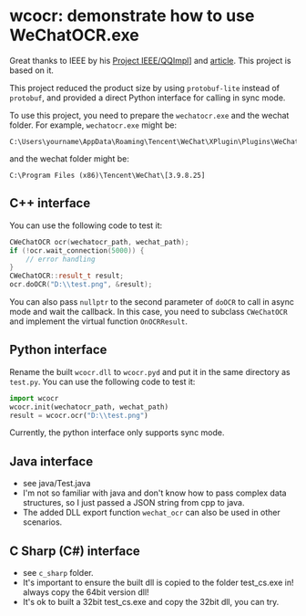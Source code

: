 # wcocr: demonstrate how to use WeChatOCR.exe

Great thanks to IEEE by his [Project IEEE/QQImpl](https://github.com/EEEEhex/qqimpl)] and [article](https://bbs.kanxue.com/thread-278161.htm).
This project is based on it. 

This project reduced the product size by using `protobuf-lite` instead of `protobuf`, 
and provided a direct Python interface for calling in sync mode.

To use this project, you need to prepare the `wechatocr.exe` and the wechat folder.
For example, `wechatocr.exe` might be:

```
C:\Users\yourname\AppData\Roaming\Tencent\WeChat\XPlugin\Plugins\WeChatOCR\7061\extracted\WeChatOCR.exe
```
and the wechat folder might be:
```
C:\Program Files (x86)\Tencent\WeChat\[3.9.8.25]
```

## C++ interface
You can use the following code to test it:
```cpp
CWeChatOCR ocr(wechatocr_path, wechat_path);
if (!ocr.wait_connection(5000)) {
	// error handling
}
CWeChatOCR::result_t result;
ocr.doOCR("D:\\test.png", &result);
```
You can also pass `nullptr` to the second parameter of `doOCR` to call in async mode and wait the callback.
In this case, you need to subclass `CWeChatOCR` and implement the virtual function `OnOCRResult`.

## Python interface
Rename the built `wcocr.dll` to `wcocr.pyd` and put it in the same directory as `test.py`.
You can use the following code to test it:

```python
import wcocr
wcocr.init(wechatocr_path, wechat_path)
result = wcocr.ocr("D:\\test.png")
```

Currently, the python interface only supports sync mode.

## Java interface

* see java/Test.java
* I'm not so familiar with java and don't know how to pass complex data structures, so I just passed a JSON string from cpp to java.
* The added DLL export function `wechat_ocr` can also be used in other scenarios.

## C Sharp (C#) interface
* see `c_sharp` folder.
* It's important to ensure the built dll is copied to the folder test_cs.exe in! always copy the 64bit version dll!
* It's ok to built a 32bit test_cs.exe and copy the 32bit dll, you can try.

